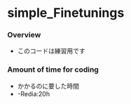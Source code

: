 # simple_Finetunings

### Overview ###
- このコードは練習用です

### Amount of time for coding ###
- かかるのに要した時間
- -Redia:20h
